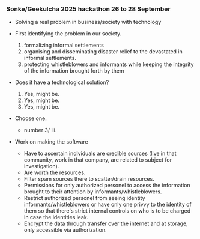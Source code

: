 ### Sonke/Geekulcha 2025 hackathon 26 to 28 September

* Solving a real problem in business/society with technology

* First identifying the problem in our society.
  1. formalizing informal settlements
  2. organising and disseminating disaster relief to the devastated in informal settlements.
  3. protecting whistleblowers and informants while keeping the integrity of the information
    brought forth by them

* Does it have a technological solution?
  1. Yes, might be.
  2. Yes, might be.
  3. Yes, might be.

* Choose one.
  - number 3/ iii.

* Work on making the software
    - Have to ascertain individuals are credible sources (live in that community,
      work in that company, are related to subject for investigation).
    - Are worth the resources.
    - Filter spam sources there to scatter/drain resources.
    - Permissions for only authorized personel to access the information brought
      to their attention by informants/whistleblowers.
    - Restrict authorized personel from seeing identity informants/whistleblowers or
      have only one privvy to the identity of them so that there's strict internal
      controls on who is to be charged in case the identities leak.
    - Encrypt the data through transfer over the internet and at storage, only accessible
      via authorization.

